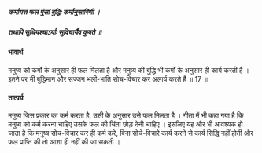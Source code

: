 ##### कर्मायत्तं फलं पुंसां बुद्धिः कर्मानुसारिणी ।
##### तथापि सुधियश्चाऽर्याः सुविचार्यैव कुवते ॥

#### भावार्थ

मनुष्य को कर्मों के अनुसार ही फल मिलता है और मनुष्य की बुद्धि भी कर्मों के अनुसार ही कार्य करती है । इतने पर भी बुद्धिमान और सज्जन भली-भांति सोच-विचार कर
अलार्य करते हैं ॥ 17 ॥

#### तात्पर्य

मनुष्य जिस प्रकार का कर्म करता है, उसी के अनुसार उसे फल मिलता है । गीता में भी कहा गया है कि मनुष्य को कर्म करना चाहिए उसके फल की चिंता छोड़ देनी चाहिए । इसलिए यह और भी आवश्यक हो जाता है कि मनुष्य सोच-विचार कर ही कर्म करे, बिना सोचे-विचारे कार्य करने से कार्य सिद्धि नहीं होती और फल प्राप्ति की तो आशा ही नहीं की जा सकती ।